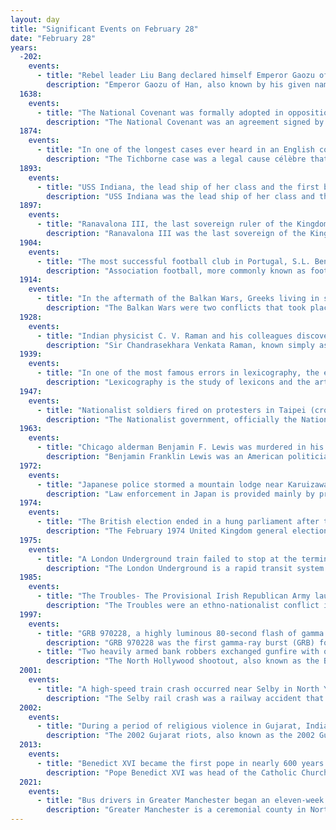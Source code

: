 ```yaml
---
layout: day
title: "Significant Events on February 28"
date: "February 28"
years:
  -202:
    events:
      - title: "Rebel leader Liu Bang declared himself Emperor Gaozu of Han after overthrowing the Qin dynasty, the first imperial dynasty of China."
        description: "Emperor Gaozu of Han, also known by his given name Liu Bang, was the founder and first emperor of the Han dynasty, reigning from 202 to 195 BC. He is considered by traditional Chinese historiography to be one of the greatest emperors in history, credited with establishing the first Pax Sinica, one of China's longest golden ages."
  1638:
    events:
      - title: "The National Covenant was formally adopted in opposition to proposed reforms to the Church of Scotland by King Charles I."
        description: "The National Covenant was an agreement signed by many people of Scotland during 1638, opposing the proposed Laudian reforms of the Church of Scotland by King Charles I. The king's efforts to impose changes on the church in the 1630s caused widespread protests across Scotland, leading to the organisation of committees to coordinate opposition to the king. Facing royal opposition, its leaders arranged the creation of the National Covenant to bolster the movement by tapping into patriotic fervour. It became widely adopted throughout most of Scotland with supporters henceforth known as Covenanters."
  1874:
    events:
      - title: "In one of the longest cases ever heard in an English court, the claimant in the Tichborne case was convicted of perjury for attempting to assume the identity of the missing heir to the Tichborne baronetcy."
        description: "The Tichborne case was a legal cause célèbre that fascinated Victorian Britain in the 1860s and 1870s. It concerned the claims by a man sometimes referred to as Thomas Castro or as Arthur Orton, but usually termed 'the Claimant', to be the missing heir to the Tichborne baronetcy. He failed to convince the courts, was convicted of perjury and served a 14-year prison sentence."
  1893:
    events:
      - title: "USS Indiana, the lead ship of her class and the first battleship in the United States Navy comparable to foreign battleships of the time, was launched."
        description: "USS Indiana was the lead ship of her class and the first battleship in the United States Navy comparable to foreign battleships of the time. Authorized in 1890 and commissioned five years later, she was a small battleship, though with heavy armor and ordnance. The ship also pioneered the use of an intermediate battery. She was designed for coastal defense and as a result, her decks were not safe from high waves on the open ocean."
  1897:
    events:
      - title: "Ranavalona III, the last sovereign ruler of the Kingdom of Madagascar, was deposed by French military forces."
        description: "Ranavalona III was the last sovereign of the Kingdom of Madagascar. She ruled from 30 July 1883 to 28 February 1897 in a reign marked by ultimately futile efforts to resist the colonial designs of the government of France. As a young woman, she was selected from among several Andriana qualified to succeed Queen Ranavalona II upon her death. Like both preceding queens, Ranavalona entered a political marriage with a member of the Hova elite named Rainilaiarivony, who largely oversaw the day-to-day governance of the kingdom and managed its foreign affairs in his role as prime minister. Ranavalona tried to stave off colonization by strengthening trade and diplomatic relations with foreign powers throughout her reign, but French attacks on coastal port towns and an assault on the capital city of Antananarivo led to the capture of the royal palace in 1895, ending the sovereignty and political autonomy of the centuries-old kingdom."
  1904:
    events:
      - title: "The most successful football club in Portugal, S.L. Benfica (first team pictured), was founded in Lisbon as Sport Lisboa."
        description: "Association football, more commonly known as football or soccer, is a team sport played between two teams of 11 players each, who almost exclusively use their feet to propel a ball around a rectangular field called a pitch. The objective of the game is to score more goals than the opposing team by moving the ball beyond the goal line into a rectangular-framed goal defended by the opposing team. Traditionally, the game has been played over two 45-minute halves, for a total match time of 90 minutes. With an estimated 250 million players active in over 200 countries and territories, it is the world's most popular sport."
  1914:
    events:
      - title: "In the aftermath of the Balkan Wars, Greeks living in southern Albania proclaimed the short-lived Autonomous Republic of Northern Epirus."
        description: "The Balkan Wars were two conflicts that took place in the Balkan states in 1912 and 1913. In the First Balkan War, the four Balkan states of Greece, Serbia, Montenegro and Bulgaria declared war upon the Ottoman Empire and defeated it, in the process stripping the Ottomans of their European provinces, leaving only Eastern Thrace under Ottoman control. In the Second Balkan War, Bulgaria fought against the other four combatants of the first war. It also faced an attack from Romania from the north. The Ottoman Empire lost the bulk of its territory in Europe. Although not involved as a combatant, Austria-Hungary became relatively weaker as a much enlarged Serbia pushed for union of the South Slavic peoples. The war set the stage for the July crisis of 1914 and as a prelude to the First World War."
  1928:
    events:
      - title: "Indian physicist C. V. Raman and his colleagues discovered what is now known as Raman scattering, for which he later became the first Asian to win the Nobel Prize in Physics."
        description: "Sir Chandrasekhara Venkata Raman, known simply as C. V. Raman, was an Indian physicist known for his work in the field of light scattering. Using a spectrograph that he developed, he and his student K. S. Krishnan discovered that when light traverses a transparent material, the deflected light changes its wavelength. This phenomenon, a hitherto unknown type of scattering of light, which they called modified scattering was subsequently termed the Raman effect or Raman scattering. In 1930, Raman received the Nobel Prize in Physics for this discovery and was the first Asian and the first non-White to receive a Nobel Prize in any branch of science."
  1939:
    events:
      - title: "In one of the most famous errors in lexicography, the erroneous word 'dord' was discovered in Webster's New International Dictionary by an editor."
        description: "Lexicography is the study of lexicons and the art of compiling dictionaries. It is divided into two separate academic disciplines-Practical lexicography is the art or craft of compiling, writing and editing dictionaries. Theoretical lexicography is the scholarly study of semantic, orthographic, syntagmatic and paradigmatic features of lexemes of the lexicon (vocabulary) of a language, developing theories of dictionary components and structures linking the data in dictionaries, the needs for information by users in specific types of situations, and how users may best access the data incorporated in printed and electronic dictionaries. This is sometimes referred to as 'metalexicography'."
  1947:
    events:
      - title: "Nationalist soldiers fired on protesters in Taipei (crowd pictured), triggering widespread uprisings and violent suppression in the White Terror."
        description: "The Nationalist government, officially the National Government of the Republic of China, refers to the government of the Republic of China from 1 July 1925 to 20 May 1948, led by the nationalist Kuomintang (KMT) party."
  1963:
    events:
      - title: "Chicago alderman Benjamin F. Lewis was murdered in his office by unknown assailants two days after having been reelected."
        description: "Benjamin Franklin Lewis was an American politician who served as alderman of Chicago's 24th ward from 1958 until he was murdered in his ward office in 1963. The case remains unsolved."
  1972:
    events:
      - title: "Japanese police stormed a mountain lodge near Karuizawa, Nagano Prefecture, to end a ten-day siege by members of the paramilitary group United Red Army."
        description: "Law enforcement in Japan is provided mainly by prefectural police under the oversight of the National Police Agency. The National Police Agency is administered by the National Public Safety Commission, ensuring that Japan's police are an apolitical body and free of direct central government executive control. They are checked by an independent judiciary and monitored by a free and active press."
  1974:
    events:
      - title: "The British election ended in a hung parliament after the Liberal Party, under Jeremy Thorpe, achieved their highest ever number of votes."
        description: "The February 1974 United Kingdom general election was held on Thursday 28 February 1974. The Labour Party, led by former Prime Minister Harold Wilson, gained 14 seats but was seventeen short of an overall majority. The Conservative Party, led by Prime Minister Edward Heath, lost 28 seats. That resulted in a hung parliament, the first since 1929. Heath sought a coalition with the Liberals, but the two parties failed to come to an agreement and so Wilson became prime minister for a second time, his first with a minority government. Wilson called another early election in September, which was held in October and resulted in a Labour majority. The February election was also the first general election to be held with the United Kingdom as a member state of the European Communities (EC), which was widely known as the 'Common Market'."
  1975:
    events:
      - title: "A London Underground train failed to stop at the terminal Moorgate station, crashing and causing the deaths of 43 people."
        description: "The London Underground is a rapid transit system serving Greater London and some parts of the adjacent home counties of Buckinghamshire, Essex and Hertfordshire in England."
  1985:
    events:
      - title: "The Troubles- The Provisional Irish Republican Army launched a mortar attack on a Royal Ulster Constabulary station in Newry, Northern Ireland, killing nine people."
        description: "The Troubles were an ethno-nationalist conflict in Northern Ireland that lasted for about 30 years from the late 1960s to 1998. Also known internationally as the Northern Ireland conflict, it began in the late 1960s and is usually deemed to have ended with the Good Friday Agreement of 1998. Although the Troubles mostly took place in Northern Ireland, at times violence spilled over into parts of the Republic of Ireland, England, and mainland Europe."
  1997:
    events:
      - title: "GRB 970228, a highly luminous 80-second flash of gamma rays, was detected on Earth, providing early evidence that gamma-ray bursts occur well beyond the Milky Way."
        description: "GRB 970228 was the first gamma-ray burst (GRB) for which an afterglow was observed. It was detected on 28 February 1997 at 02-58 UTC. Since 1993, physicists had predicted GRBs to be followed by a lower-energy afterglow, but until this event, GRBs had only been observed in highly luminous bursts of high-energy gamma rays ; this resulted in large positional uncertainties which left their nature very unclear."
      - title: "Two heavily armed bank robbers exchanged gunfire with officers of the Los Angeles Police Department in North Hollywood, in one of the most intense gun battles in American police history."
        description: "The North Hollywood shootout, also known as the Battle of North Hollywood, was a confrontation between two heavily armed and armored bank robbers, Larry Phillips Jr. and Emil Mătăsăreanu, and police officers in the North Hollywood neighborhood of Los Angeles on February 28, 1997. Both robbers were killed, twelve police officers and eight civilians were injured, and numerous vehicles and other property were damaged or destroyed by the nearly 2,000 rounds of ammunition fired by the robbers and police."
  2001:
    events:
      - title: "A high-speed train crash occurred near Selby in North Yorkshire, England, killing 10 and injuring 82."
        description: "The Selby rail crash was a railway accident that occurred on 28 February 2001 near Great Heck, Selby, North Yorkshire when a passenger train collided with a car which had crashed down a motorway embankment onto the railway line. The passenger train then collided with an oncoming freight train. Ten people died, including the drivers of the two trains, and 82 were injured. It remains the worst rail disaster of the 21st century in the United Kingdom."
  2002:
    events:
      - title: "During a period of religious violence in Gujarat, India, mobs of Hindus attacked Muslims in Naroda Patiya and in Chamanpura, resulting in 166 deaths."
        description: "The 2002 Gujarat riots, also known as the 2002 Gujarat violence or the Gujarat pogrom, was a three-day period of inter-communal violence in the western Indian state of Gujarat. The burning of a train in Godhra on 27 February 2002, which caused the deaths of 58 Hindu pilgrims and karsevaks returning from Ayodhya, is cited as having instigated the violence. Following the initial riot incidents, there were further outbreaks of violence in Ahmedabad for three months; statewide, there were further outbreaks of violence against the minority Muslim population of Gujarat for the next year."
  2013:
    events:
      - title: "Benedict XVI became the first pope in nearly 600 years to resign from the papacy."
        description: "Pope Benedict XVI was head of the Catholic Church and sovereign of the Vatican City State from 19 April 2005 until his resignation on 28 February 2013. Benedict's election as pope occurred in the 2005 papal conclave that followed the death of Pope John Paul II. Upon his resignation, Benedict chose to be known as 'Pope emeritus', and he retained this title until his death in 2022."
  2021:
    events:
      - title: "Bus drivers in Greater Manchester began an eleven-week strike, one of the longest in British transportation history."
        description: "Greater Manchester is a ceremonial county in North West England. It borders Lancashire to the north, Derbyshire and West Yorkshire to the east, Cheshire to the south, and Merseyside to the west. Its largest settlement is the city of Manchester."
---
```

